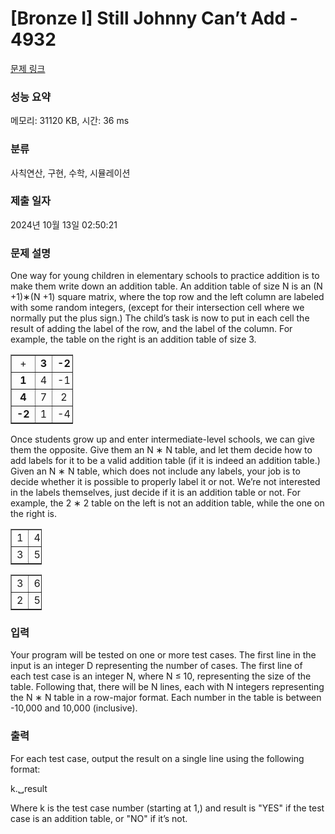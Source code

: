 # [Bronze I] Still Johnny Can’t Add - 4932 

[문제 링크](https://www.acmicpc.net/problem/4932) 

### 성능 요약

메모리: 31120 KB, 시간: 36 ms

### 분류

사칙연산, 구현, 수학, 시뮬레이션

### 제출 일자

2024년 10월 13일 02:50:21

### 문제 설명

<p>One way for young children in elementary schools to practice addition is to make them write down an addition table. An addition table of size N is an (N +1)∗(N +1) square matrix, where the top row and the left column are labeled with some random integers, (except for their intersection cell where we normally put the plus sign.) The child’s task is now to put in each cell the result of adding the label of the row, and the label of the column. For example, the table on the right is an addition table of size 3.</p>

<table border="1" cellpadding="1" cellspacing="1" style="width:100px">
	<tbody>
		<tr>
			<td style="text-align:center">+</td>
			<td style="text-align:center"><strong>3 </strong></td>
			<td style="text-align:center"><strong>-2</strong></td>
			<td style="text-align:center"><strong>5</strong></td>
		</tr>
		<tr>
			<td style="text-align:center"><strong>1</strong></td>
			<td style="text-align:center">4</td>
			<td style="text-align:center">-1</td>
			<td style="text-align:center">6</td>
		</tr>
		<tr>
			<td style="text-align:center"><strong>4</strong></td>
			<td style="text-align:center">7</td>
			<td style="text-align:center">2</td>
			<td style="text-align:center">9</td>
		</tr>
		<tr>
			<td style="text-align:center"><strong>-2</strong></td>
			<td style="text-align:center">1</td>
			<td style="text-align:center">-4</td>
			<td style="text-align:center">3</td>
		</tr>
	</tbody>
</table>

<p>Once students grow up and enter intermediate-level schools, we can give them the opposite. Give them an N ∗ N table, and let them decide how to add labels for it to be a valid addition table (if it is indeed an addition table.) Given an N ∗ N table, which does not include any labels, your job is to decide whether it is possible to properly label it or not. We’re not interested in the labels themselves, just decide if it is an addition table or not. For example, the 2 ∗ 2 table on the left is not an addition table, while the one on the right is.</p>

<table border="1" cellpadding="1" cellspacing="1" style="width:50px">
	<tbody>
		<tr>
			<td style="text-align:center">1</td>
			<td style="text-align:center">4</td>
		</tr>
		<tr>
			<td style="text-align:center">3</td>
			<td style="text-align:center">5</td>
		</tr>
	</tbody>
</table>

<p> </p>

<table border="1" cellpadding="1" cellspacing="1" style="width:50px">
	<tbody>
		<tr>
			<td style="text-align:center">3</td>
			<td style="text-align:center">6</td>
		</tr>
		<tr>
			<td style="text-align:center">2</td>
			<td style="text-align:center">5</td>
		</tr>
	</tbody>
</table>

<p> </p>

### 입력 

 <p>Your program will be tested on one or more test cases. The first line in the input is an integer D representing the number of cases. The first line of each test case is an integer N, where N ≤ 10, representing the size of the table. Following that, there will be N lines, each with N integers representing the N ∗ N table in a row-major format. Each number in the table is between -10,000 and 10,000 (inclusive).</p>

### 출력 

 <p>For each test case, output the result on a single line using the following format:</p>

<p>k.␣result</p>

<p>Where k is the test case number (starting at 1,) and result is "YES" if the test case is an addition table, or "NO" if it’s not.</p>

